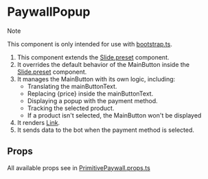 # PaywallPopup

> [!NOTE]
> This component is only intended for use with [bootstrap.ts](../../bootstrap.ts).

1. This component extends the [Slide.preset](../../presets/slide/README.md) component.
2. It overrides the default behavior of the MainButton inside the [Slide.preset](../../presets/slide/README.md) component.
3. It manages the MainButton with its own logic, including:
   - Translating the mainButtonText.
   - Replacing {price} inside the mainButtonText.
   - Displaying a popup with the payment method.
   - Tracking the selected product.
   - If a product isn't selected, the MainButton won't be displayed
4. It renders [Link](../../../ui/components/Link/README.md).
5. It sends data to the bot when the payment method is selected.

## Props

All available props see in [PrimitivePaywall.props.ts](./PrimitivePaywall.props.ts)
